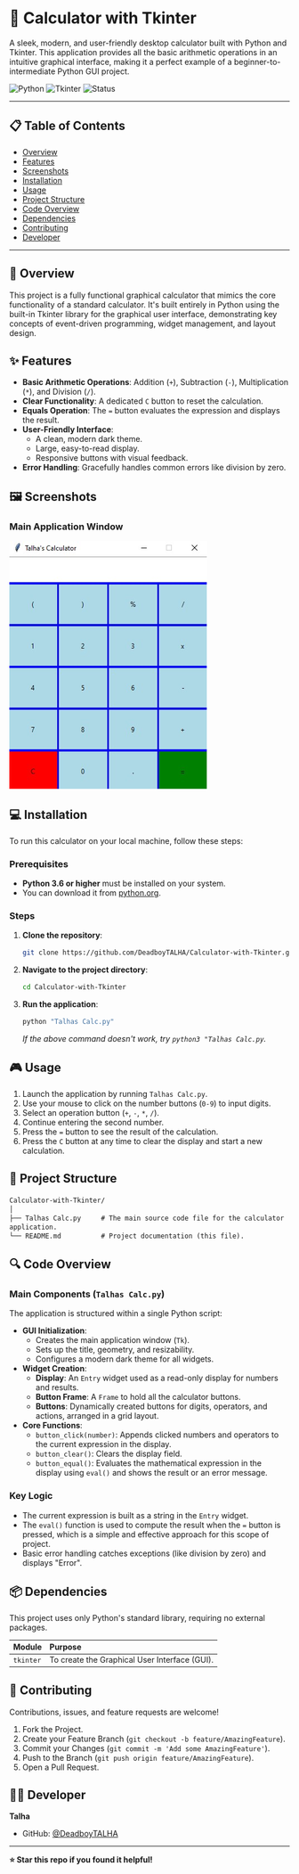 # 🧮 Calculator with Tkinter

A sleek, modern, and user-friendly desktop calculator built with Python and Tkinter. This application provides all the basic arithmetic operations in an intuitive graphical interface, making it a perfect example of a beginner-to-intermediate Python GUI project.

![Python](https://img.shields.io/badge/Python-3.6%2B-blue?logo=python)
![Tkinter](https://img.shields.io/badge/GUI-Tkinter-green)
![Status](https://img.shields.io/badge/Status-Stable-brightgreen)

---

## 📋 Table of Contents

- [Overview](#overview)
- [Features](#features)
- [Screenshots](#screenshots)
- [Installation](#installation)
- [Usage](#usage)
- [Project Structure](#project-structure)
- [Code Overview](#code-overview)
- [Dependencies](#dependencies)
- [Contributing](#contributing)
- [Developer](#developer)

---

## 🚀 Overview

This project is a fully functional graphical calculator that mimics the core functionality of a standard calculator. It's built entirely in Python using the built-in Tkinter library for the graphical user interface, demonstrating key concepts of event-driven programming, widget management, and layout design.

## ✨ Features

- **Basic Arithmetic Operations**: Addition (`+`), Subtraction (`-`), Multiplication (`*`), and Division (`/`).
- **Clear Functionality**: A dedicated `C` button to reset the calculation.
- **Equals Operation**: The `=` button evaluates the expression and displays the result.
- **User-Friendly Interface**:
    - A clean, modern dark theme.
    - Large, easy-to-read display.
    - Responsive buttons with visual feedback.
- **Error Handling**: Gracefully handles common errors like division by zero.

## 🖼️ Screenshots

### Main Application Window
![Calculator Interface](calculator-screenshot.jpg)

## 💻 Installation

To run this calculator on your local machine, follow these steps:

### Prerequisites
- **Python 3.6 or higher** must be installed on your system.
- You can download it from [python.org](https://www.python.org/downloads/).

### Steps
1.  **Clone the repository**:
    ```bash
    git clone https://github.com/DeadboyTALHA/Calculator-with-Tkinter.git
    ```
2.  **Navigate to the project directory**:
    ```bash
    cd Calculator-with-Tkinter
    ```
3.  **Run the application**:
    ```bash
    python "Talhas Calc.py"
    ```
    *If the above command doesn't work, try `python3 "Talhas Calc.py`.*

## 🎮 Usage

1.  Launch the application by running `Talhas Calc.py`.
2.  Use your mouse to click on the number buttons (`0-9`) to input digits.
3.  Select an operation button (`+`, `-`, `*`, `/`).
4.  Continue entering the second number.
5.  Press the `=` button to see the result of the calculation.
6.  Press the `C` button at any time to clear the display and start a new calculation.

## 📁 Project Structure

```
Calculator-with-Tkinter/
│
├── Talhas Calc.py     # The main source code file for the calculator application.
└── README.md          # Project documentation (this file).
```

## 🔍 Code Overview

### Main Components (`Talhas Calc.py`)

The application is structured within a single Python script:

- **GUI Initialization**:
    - Creates the main application window (`Tk`).
    - Sets up the title, geometry, and resizability.
    - Configures a modern dark theme for all widgets.
- **Widget Creation**:
    - **Display**: An `Entry` widget used as a read-only display for numbers and results.
    - **Button Frame**: A `Frame` to hold all the calculator buttons.
    - **Buttons**: Dynamically created buttons for digits, operators, and actions, arranged in a grid layout.
- **Core Functions**:
    - `button_click(number)`: Appends clicked numbers and operators to the current expression in the display.
    - `button_clear()`: Clears the display field.
    - `button_equal()`: Evaluates the mathematical expression in the display using `eval()` and shows the result or an error message.

### Key Logic
- The current expression is built as a string in the `Entry` widget.
- The `eval()` function is used to compute the result when the `=` button is pressed, which is a simple and effective approach for this scope of project.
- Basic error handling catches exceptions (like division by zero) and displays "Error".

## 📦 Dependencies

This project uses only Python's standard library, requiring no external packages.

| Module | Purpose |
| :--- | :--- |
| `tkinter` | To create the Graphical User Interface (GUI). |

## 🤝 Contributing

Contributions, issues, and feature requests are welcome! 

1. Fork the Project.
2. Create your Feature Branch (`git checkout -b feature/AmazingFeature`).
3. Commit your Changes (`git commit -m 'Add some AmazingFeature'`).
4. Push to the Branch (`git push origin feature/AmazingFeature`).
5. Open a Pull Request.

## 👨‍💻 Developer

**Talha**

- GitHub: [@DeadboyTALHA](https://github.com/DeadboyTALHA)

---

**⭐ Star this repo if you found it helpful!**

